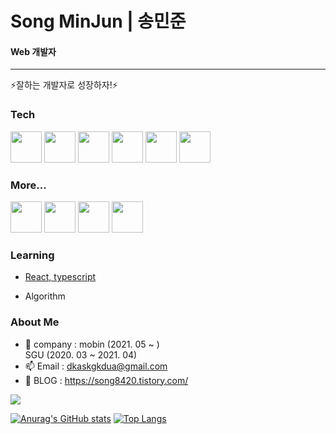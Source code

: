 # Song MinJun | 송민준 
#### Web 개발자
-----
⚡잘하는 개발자로 성장하자!⚡


### Tech
<image src="https://user-images.githubusercontent.com/56568571/107945025-5ed89680-6fd2-11eb-8267-3eedb9c2ccac.png" height="50" width="50"> 
<image src="https://user-images.githubusercontent.com/56568571/162583121-ef8ada41-c996-4bf9-9deb-381b8a2af28d.svg" height="50" width="50">
<image src="https://user-images.githubusercontent.com/56568571/107945889-9d228580-6fd3-11eb-873c-1919bb065a90.png" height="50" width="50"> 
<image src="https://user-images.githubusercontent.com/56568571/107945824-8845f200-6fd3-11eb-91e0-33e0a1a3b92e.png" height="50" width="50"> <image src="https://user-images.githubusercontent.com/56568571/107945808-82501100-6fd3-11eb-83a6-2a2da0d71ae4.png" height="50" width="50"> <image src="https://kr.vuejs.org/images/logo.png" height="50" width="50"> 

### More...
<image src="https://user-images.githubusercontent.com/56568571/107945705-5cc30780-6fd3-11eb-982c-56fd269ce495.png" height="50" width="50"> <image src="https://user-images.githubusercontent.com/56568571/107945729-651b4280-6fd3-11eb-9c68-488239499c4d.png" height="50" width="50">  <image src="https://user-images.githubusercontent.com/56568571/107945918-a4e22a00-6fd3-11eb-9ba7-ae0995463e47.png" height="50" width="50">  <image src="https://user-images.githubusercontent.com/56568571/107945749-6cdae700-6fd3-11eb-9051-b7377068e5b6.png" height="50" width="50"> 

### Learning
- [React, typescript](https://github.com/dkaskgkdua/dockerfile-folder)

- Algorithm


### About Me
- 🔭 company : mobin (2021. 05 ~ )   
                SGU  (2020. 03 ~ 2021. 04)
- 📫 Email : dkaskgkdua@gmail.com
- 🌱 BLOG : https://song8420.tistory.com/
<!--
**dkaskgkdua/dkaskgkdua** is a ✨ _special_ ✨ repository because its `README.md` (this file) appears on your GitHub profile.

Here are some ideas to get you started:

- 🔭 I’m currently working on ...
- 🌱 I’m currently learning ...
- 👯 I’m looking to collaborate on ...
- 🤔 I’m looking for help with ...
- 💬 Ask me about ...
- 📫 How to reach me: ...
- 😄 Pronouns: ...
- ⚡ Fun fact: ...
-->


<a href="https://hits.seeyoufarm.com"><img src="https://hits.seeyoufarm.com/api/count/incr/badge.svg?url=https%3A%2F%2Fgithub.com%2Fdkaskgkdua&count_bg=%2379C83D&title_bg=%23555555&icon=&icon_color=%23D7CECE&title=hits&edge_flat=false"/></a>

[![Anurag's GitHub stats](https://github-readme-stats.vercel.app/api?username=dkaskgkdua)](https://github.com/anuraghazra/github-readme-stats)
[![Top Langs](https://github-readme-stats.vercel.app/api/top-langs/?username=dkaskgkdua&layout=compact)](https://github.com/anuraghazra/github-readme-stats)
